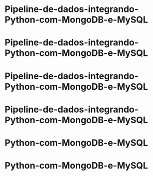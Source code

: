 # Pipeline-de-dados-integrando-Python-com-MongoDB-e-MySQL
# Pipeline-de-dados-integrando-Python-com-MongoDB-e-MySQL
# Pipeline-de-dados-integrando-Python-com-MongoDB-e-MySQL
# Pipeline-de-dados-integrando-Python-com-MongoDB-e-MySQL
# Python-com-MongoDB-e-MySQL
# Python-com-MongoDB-e-MySQL
